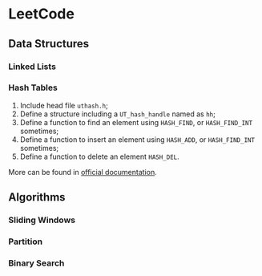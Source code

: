 # LeetCode

## Data Structures

### Linked Lists

### Hash Tables

1. Include head file `uthash.h`;
2. Define a structure including a `UT_hash_handle` named as `hh`;
3. Define a function to find an element using `HASH_FIND`, or `HASH_FIND_INT` sometimes;
4. Define a function to insert an element using `HASH_ADD`, or `HASH_FIND_INT` sometimes;
5. Define a function to delete an element `HASH_DEL`.

More can be found in  [official documentation](https://troydhanson.github.io/uthash/).

## Algorithms

### Sliding Windows

### Partition

### Binary Search